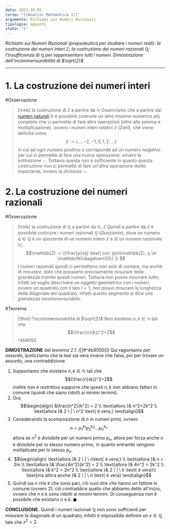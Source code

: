 ```yaml
---
data: 2023-10-05
corso: "[[Analisi Matematica I]]"
argomento: Richiami sui Numeri Razionali
tipologia: appunti
stato: "1"
---
```

*Richiami sui Numeri Razionali (propedeutica per studiare i numeri reali): la costruzione dei numeri interi $\mathbb{Z}$; la costruzione dei numeri razionali $\mathbb{Q}$; l'insufficienza di $\mathbb{Q}$ per rappresentare tutti i numeri. Dimostrazione dell'incommensurabilità di $\sqrt{2}$*
- - -
# 1. La costruzione dei numeri interi
#Osservazione 
> [!rmk] la costruzione di $\mathbb{Z}$ a partire da $\mathbb{N}$
Osserviamo che a partire dai [numeri naturali](Struttura%20dell'insieme%20dei%20numeri%20naturali) $\mathbb{R}$ è possibile costruire un altro insieme numerico più *completo* che ci permette di fare altre operazioni (oltre alla somma e moltiplicazione), ovvero i numeri *interi relativi* $\mathbb{Z}$ (*Zahl*), che viene definita come $$\mathbb{Z}:= \{\ldots,-2,-1,0,1,2,\ldots\}$$in cui ad ogni numero positivo $z$ corrisponde ad un numero *negativo* per cui ci permette di fare una nuova operazione: ovvero la *sottrazione $-$*.
Tuttavia questa non è sufficiente in quanto questa *costruzione* non ci permette di fare un'altra operazione molto importante, ovvero la *divisione* $\div$. 
# 2. La costruzione dei numeri razionali
#Osservazione 
> [!rmk] la costruzione di $\mathbb{Q}$ a partire da $\mathbb{N}$, $\mathbb{Z}$
Quindi a partire da $\mathbb{Z}$ è possibile costruire i numeri razionali $\mathbb{Q}$ (*Quoziente*), dove un numero $q \in \mathbb{Q}$ è un quoziente di un numero intero $\mathbb{Z}$ e di un numero razionale $\mathbb{N}$; $$\mathbb{Z} := \{\frac{p}{q} \text{ con }p\in\mathbb{Z}, q \in \mathbb{N}\diagdown\{0\}
\} $$I numeri razionali quindi ci permettono *non solo* di *contare*, ma anche di *misurare*, dato che possiamo precisamente misurare delle grandezze tramite questi numeri.
Tuttavia non posso misurare *tutto*; infatti se voglio descrivere un oggetto geometrico con i numeri, ovvero un quadrato con il lato $l=1$, non posso misurare la lunghezza della diagonale del quadrato.
Infatti questo segmento si dice una *grandezza incommensurabile*.

#Teorema 
> [!thm] l'incommensurabilità di $\sqrt{2}$
> Non esistono $n,k \in \mathbb{N}$ tali che $$(\frac{n}{k})^2=2$$ 
^4b9050

**DIMOSTRAZIONE** del *teorema 2.1.* ([[#^4b9050]]) 
Qui ragioniamo *per assurdo*; ipotizziamo che la tesi sia vera invece che falsa, poi per trovare un assurdo, una contraddizione.
1. Supponiamo che esistano $n,k \in \mathbb{N}$ tali che $$(\frac{n}{k})^2=2$$inoltre non è restrittivo supporre che questi $n,k$ non abbiano fattori in comune (quindi che siano ridotti ai minimi termini).
2. Ora, $$\begin{align} &\frac{n^2}{k^2} = 2 \\ \text{allora }& n^2=2k^2 \\ \text{allora }& 2 \ | \ n^2 \text{ è vera;} \end{align}$$
3. Considerando la scomposizione di $n$ in numeri primi, ovvero $$n = p_1^{k_1}p_2^{k_2}\ldots p_n^{k_n}$$allora se $n^2$ è divisibile per un numero primo $p_n$, allora per forza anche $n$ è divisibile per lo stesso numero primo, in quanto entrambi vengono moltiplicate per lo stesso $p_n$.
4. $$\begin{align} \text{allora }& 2 \ | \ n\text{ è vera;} \\ \text{allora }& n = 2m \\ \text{allora }& \frac{4n^2}{k^2} = 2 \\ \text{allora }& 4n^2 = 2k^2 \\ \text{allora }& k^2 = 2n^2 \\ \text{allora }& 2 \ | \ k \text{ è vera}\\  \text{ma allora anche }& 2 \ | \ n \text{ è vera} \end{align}$$
5. Quindi sia $n$ che $k$ che sono pari, ciò vuol dire che hanno un fattore in comune (ovvero $2$); ciò contraddice quello che abbiamo detto all'inizio, ovvero che $n$ e $k$ sono ridotti ai minimi termini. Di conseguenza non è possibile che esistano $n$ e $k$. $\blacksquare$

**CONCLUSIONE.** Quindi i numeri razionali $\mathbb{Q}$ non sono sufficienti per misurare la diagonale di un quadrato; infatti è impossibile definire un $x \in \mathbb{Q}$ tale che $x^2 = 2$.